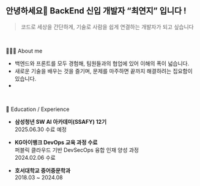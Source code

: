 ## 안녕하세요👋 BackEnd 신입 개발자 “최연지” 입니다 !
> 코드로 세상을 간단하게, 기술로 사람을 쉽게 연결하는 개발자가 되고 싶습니다  

<br>

👩🏻‍💻 About me

- 백엔드와 프론트를 모두 경험해, 팀원들과의 협업에 있어 이해의 폭이 넓습니다.
- 새로운 기술을 배우는 것을 즐기며, 문제를 마주하면 끝까지 해결하려는 집요함이 있습니다.
- 
<br>

🏫 Education / Experience

- **삼성청년 SW AI 아카데미(SSAFY) 12기**  
  2025.06.30 수료 예정

- **KG아이뱅크 DevOps 교육 과정 수료**  
  퍼블릭 클라우드 기반 DevSecOps 융합 인재 양성 과정  
  2024.02.06 수료

- **호서대학교 중어중문학과**  
  2018.03 ~ 2024.08 




<!--
**yeonji3038/yeonji3038** is a ✨ _special_ ✨ repository because its `README.md` (this file) appears on your GitHub profile.

Here are some ideas to get you started:

- 🔭 I’m currently working on ...
- 🌱 I’m currently learning ...
- 👯 I’m looking to collaborate on ...
- 🤔 I’m looking for help with ...
- 💬 Ask me about ...
- 📫 How to reach me: ...
- 😄 Pronouns: ...
- ⚡ Fun fact: ...
-->
